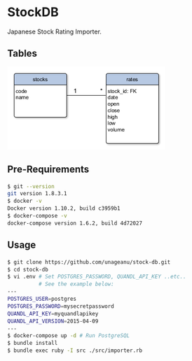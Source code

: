# StockDB

Japanese Stock Rating Importer.

## Tables

![tables](tables.png)

## Pre-Requirements

```sh
$ git --version
git version 1.8.3.1
$ docker -v
Docker version 1.10.2, build c3959b1
$ docker-compose -v
docker-compose version 1.6.2, build 4d72027
```

## Usage

```sh
$ git clone https://github.com/unageanu/stock-db.git
$ cd stock-db
$ vi .env # Set POSTGRES_PASSWORD, QUANDL_API_KEY ..etc..
          # See the example below:
---
POSTGRES_USER=postgres
POSTGRES_PASSWORD=mysecretpassword
QUANDL_API_KEY=myquandlapikey
QUANDL_API_VERSION=2015-04-09
---
$ docker-compose up -d # Run PostgreSQL
$ bundle install
$ bundle exec ruby -I src ./src/importer.rb
```

